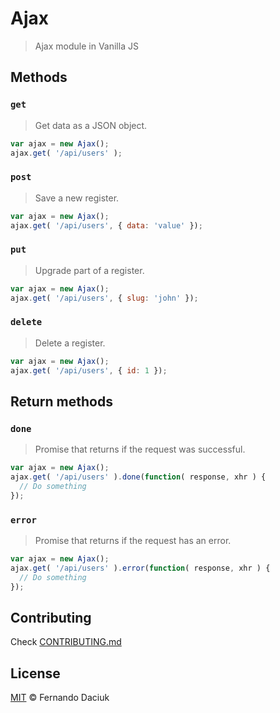 # Ajax
> Ajax module in Vanilla JS

## Methods

### `get`

> Get data as a JSON object.

```js
var ajax = new Ajax();
ajax.get( '/api/users' );
```

### `post`

> Save a new register.

```js
var ajax = new Ajax();
ajax.get( '/api/users', { data: 'value' });
```

### `put`

> Upgrade part of a register.

```js
var ajax = new Ajax();
ajax.get( '/api/users', { slug: 'john' });
```

### `delete`

> Delete a register.

```js
var ajax = new Ajax();
ajax.get( '/api/users', { id: 1 });
```

## Return methods

### `done`

> Promise that returns if the request was successful.

```js
var ajax = new Ajax();
ajax.get( '/api/users' ).done(function( response, xhr ) {
  // Do something
});
```

### `error`

> Promise that returns if the request has an error.

```js
var ajax = new Ajax();
ajax.get( '/api/users' ).error(function( response, xhr ) {
  // Do something
});
```

## Contributing

Check [CONTRIBUTING.md](CONTRIBUTING.md)

## License

[MIT](https://github.com/fdaciuk/ajax/blob/master/LICENSE.md) © Fernando Daciuk